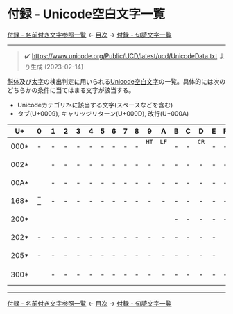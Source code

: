 # 付録 - Unicode空白文字一覧

[付録 - 名前付き文字参照一覧](named-character-references.md)
← [目次](index.md#unicode-whitespace-characters) →
[付録 - 句読文字一覧](punctuation-characters.md)

------------------------------------------------------------------------

> &#x2714;&#xFE0F; <https://www.unicode.org/Public/UCD/latest/ucd/UnicodeData.txt> より生成 (2023-02-14)

[斜体]及び[太字]の検出判定に用いられる[Unicode空白文字]の一覧。具体的には次のどちらかの条件に当てはまる文字が該当する。

- Unicodeカテゴリ`Zs`に該当する文字(スペースなどを含む)
- タブ(U+0009), キャリッジリターン(U+000D), 改行(U+000A)

| U+ | 0 | 1 | 2 | 3 | 4 | 5 | 6 | 7 | 8 | 9 | A | B | C | D | E | F |
| - | :-: | :-: | :-: | :-: | :-: | :-: | :-: | :-: | :-: | :-: | :-: | :-: | :-: | :-: | :-: | :-: |
| 000\* | <span id="0000" title="U+0000 (対象外)">-</span> | <span id="0001" title="U+0001 (対象外)">-</span> | <span id="0002" title="U+0002 (対象外)">-</span> | <span id="0003" title="U+0003 (対象外)">-</span> | <span id="0004" title="U+0004 (対象外)">-</span> | <span id="0005" title="U+0005 (対象外)">-</span> | <span id="0006" title="U+0006 (対象外)">-</span> | <span id="0007" title="U+0007 (対象外)">-</span> | <span id="0008" title="U+0008 (対象外)">-</span> | <span id="0009" title="U+0009 CHARACTER TABULATION, Cc">`HT`<br><br></span> | <span id="000A" title="U+000A LINE FEED (LF), Cc">`LF`<br><br></span> | <span id="000B" title="U+000B (対象外)">-</span> | <span id="000C" title="U+000C (対象外)">-</span> | <span id="000D" title="U+000D CARRIAGE RETURN (CR), Cc">`CR`<br><br></span> | <span id="000E" title="U+000E (対象外)">-</span> | <span id="000F" title="U+000F (対象外)">-</span> |
| 002\* | <span id="0020" title="U+0020 SPACE, Zs">` `<br> <br></span> | <span id="0021" title="U+0021 (対象外)">-</span> | <span id="0022" title="U+0022 (対象外)">-</span> | <span id="0023" title="U+0023 (対象外)">-</span> | <span id="0024" title="U+0024 (対象外)">-</span> | <span id="0025" title="U+0025 (対象外)">-</span> | <span id="0026" title="U+0026 (対象外)">-</span> | <span id="0027" title="U+0027 (対象外)">-</span> | <span id="0028" title="U+0028 (対象外)">-</span> | <span id="0029" title="U+0029 (対象外)">-</span> | <span id="002A" title="U+002A (対象外)">-</span> | <span id="002B" title="U+002B (対象外)">-</span> | <span id="002C" title="U+002C (対象外)">-</span> | <span id="002D" title="U+002D (対象外)">-</span> | <span id="002E" title="U+002E (対象外)">-</span> | <span id="002F" title="U+002F (対象外)">-</span> |
| 00A\* | <span id="00A0" title="U+00A0 NO-BREAK SPACE, Zs">` `<br> </span> | <span id="00A1" title="U+00A1 (対象外)">-</span> | <span id="00A2" title="U+00A2 (対象外)">-</span> | <span id="00A3" title="U+00A3 (対象外)">-</span> | <span id="00A4" title="U+00A4 (対象外)">-</span> | <span id="00A5" title="U+00A5 (対象外)">-</span> | <span id="00A6" title="U+00A6 (対象外)">-</span> | <span id="00A7" title="U+00A7 (対象外)">-</span> | <span id="00A8" title="U+00A8 (対象外)">-</span> | <span id="00A9" title="U+00A9 (対象外)">-</span> | <span id="00AA" title="U+00AA (対象外)">-</span> | <span id="00AB" title="U+00AB (対象外)">-</span> | <span id="00AC" title="U+00AC (対象外)">-</span> | <span id="00AD" title="U+00AD (対象外)">-</span> | <span id="00AE" title="U+00AE (対象外)">-</span> | <span id="00AF" title="U+00AF (対象外)">-</span> |
| 168\* | <span id="1680" title="U+1680 OGHAM SPACE MARK, Zs">` `<br> </span> | <span id="1681" title="U+1681 (対象外)">-</span> | <span id="1682" title="U+1682 (対象外)">-</span> | <span id="1683" title="U+1683 (対象外)">-</span> | <span id="1684" title="U+1684 (対象外)">-</span> | <span id="1685" title="U+1685 (対象外)">-</span> | <span id="1686" title="U+1686 (対象外)">-</span> | <span id="1687" title="U+1687 (対象外)">-</span> | <span id="1688" title="U+1688 (対象外)">-</span> | <span id="1689" title="U+1689 (対象外)">-</span> | <span id="168A" title="U+168A (対象外)">-</span> | <span id="168B" title="U+168B (対象外)">-</span> | <span id="168C" title="U+168C (対象外)">-</span> | <span id="168D" title="U+168D (対象外)">-</span> | <span id="168E" title="U+168E (対象外)">-</span> | <span id="168F" title="U+168F (対象外)">-</span> |
| 200\* | <span id="2000" title="U+2000 EN QUAD, Zs">` `<br> </span> | <span id="2001" title="U+2001 EM QUAD, Zs">` `<br> </span> | <span id="2002" title="U+2002 EN SPACE, Zs">` `<br> </span> | <span id="2003" title="U+2003 EM SPACE, Zs">` `<br> </span> | <span id="2004" title="U+2004 THREE-PER-EM SPACE, Zs">` `<br> </span> | <span id="2005" title="U+2005 FOUR-PER-EM SPACE, Zs">` `<br> </span> | <span id="2006" title="U+2006 SIX-PER-EM SPACE, Zs">` `<br> </span> | <span id="2007" title="U+2007 FIGURE SPACE, Zs">` `<br> </span> | <span id="2008" title="U+2008 PUNCTUATION SPACE, Zs">` `<br> </span> | <span id="2009" title="U+2009 THIN SPACE, Zs">` `<br> </span> | <span id="200A" title="U+200A HAIR SPACE, Zs">` `<br> </span> | <span id="200B" title="U+200B (対象外)">-</span> | <span id="200C" title="U+200C (対象外)">-</span> | <span id="200D" title="U+200D (対象外)">-</span> | <span id="200E" title="U+200E (対象外)">-</span> | <span id="200F" title="U+200F (対象外)">-</span> |
| 202\* | <span id="2020" title="U+2020 (対象外)">-</span> | <span id="2021" title="U+2021 (対象外)">-</span> | <span id="2022" title="U+2022 (対象外)">-</span> | <span id="2023" title="U+2023 (対象外)">-</span> | <span id="2024" title="U+2024 (対象外)">-</span> | <span id="2025" title="U+2025 (対象外)">-</span> | <span id="2026" title="U+2026 (対象外)">-</span> | <span id="2027" title="U+2027 (対象外)">-</span> | <span id="2028" title="U+2028 (対象外)">-</span> | <span id="2029" title="U+2029 (対象外)">-</span> | <span id="202A" title="U+202A (対象外)">-</span> | <span id="202B" title="U+202B (対象外)">-</span> | <span id="202C" title="U+202C (対象外)">-</span> | <span id="202D" title="U+202D (対象外)">-</span> | <span id="202E" title="U+202E (対象外)">-</span> | <span id="202F" title="U+202F NARROW NO-BREAK SPACE, Zs">` `<br> </span> |
| 205\* | <span id="2050" title="U+2050 (対象外)">-</span> | <span id="2051" title="U+2051 (対象外)">-</span> | <span id="2052" title="U+2052 (対象外)">-</span> | <span id="2053" title="U+2053 (対象外)">-</span> | <span id="2054" title="U+2054 (対象外)">-</span> | <span id="2055" title="U+2055 (対象外)">-</span> | <span id="2056" title="U+2056 (対象外)">-</span> | <span id="2057" title="U+2057 (対象外)">-</span> | <span id="2058" title="U+2058 (対象外)">-</span> | <span id="2059" title="U+2059 (対象外)">-</span> | <span id="205A" title="U+205A (対象外)">-</span> | <span id="205B" title="U+205B (対象外)">-</span> | <span id="205C" title="U+205C (対象外)">-</span> | <span id="205D" title="U+205D (対象外)">-</span> | <span id="205E" title="U+205E (対象外)">-</span> | <span id="205F" title="U+205F MEDIUM MATHEMATICAL SPACE, Zs">` `<br> </span> |
| 300\* | <span id="3000" title="U+3000 IDEOGRAPHIC SPACE, Zs">`　`<br>　</span> | <span id="3001" title="U+3001 (対象外)">-</span> | <span id="3002" title="U+3002 (対象外)">-</span> | <span id="3003" title="U+3003 (対象外)">-</span> | <span id="3004" title="U+3004 (対象外)">-</span> | <span id="3005" title="U+3005 (対象外)">-</span> | <span id="3006" title="U+3006 (対象外)">-</span> | <span id="3007" title="U+3007 (対象外)">-</span> | <span id="3008" title="U+3008 (対象外)">-</span> | <span id="3009" title="U+3009 (対象外)">-</span> | <span id="300A" title="U+300A (対象外)">-</span> | <span id="300B" title="U+300B (対象外)">-</span> | <span id="300C" title="U+300C (対象外)">-</span> | <span id="300D" title="U+300D (対象外)">-</span> | <span id="300E" title="U+300E (対象外)">-</span> | <span id="300F" title="U+300F (対象外)">-</span> |

------------------------------------------------------------------------

[付録 - 名前付き文字参照一覧](named-character-references.md)
← [目次](index.md#unicode-whitespace-characters) →
[付録 - 句読文字一覧](punctuation-characters.md)

[Unicode空白文字]: characters.md#unicode空白文字
[斜体]: bold-italic-strikethrough.md#斜体
[太字]: bold-italic-strikethrough.md#太字
